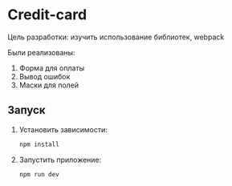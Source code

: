 # Credit-card

Цель разработки: изучить использование библиотек, webpack

Были реализованы: 
  1. Форма для оплаты
  2. Вывод ошибок
  3. Маски для полей

## Запуск

1. Установить зависимости:

    ```bash
    npm install
    ```

2. Запустить приложение:

    ```bash
    npm run dev
    ```
